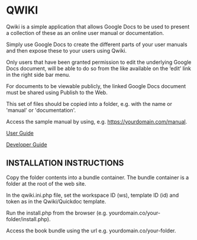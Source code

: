 # QWIKI
Qwiki is a simple application that allows Google Docs to be used to present a collection of these as an online user manual or documentation.

Simply use Google Docs to create the different parts of your user manuals and then expose these to your users using Qwiki.

Only users that have been granted permission to edit the underlying Google Docs document, will be able to do so from the like available on the ‘edit’ link in the right side bar menu.

For documents to be viewable publicly, the linked Google Docs document must be shared using Publish to the Web.

This set of files should be copied into a folder, e.g. with the name or 'manual' or 'documentation'.

Access the sample manual by using, e.g. https://yourdomain.com/manual.

[User Guide](https://docs.google.com/document/d/e/2PACX-1vRJDStiNjCz7vzgTFa0WDdkdKNkTqJYq-hJ4D_1vr1kiDIQTs5FVk4479r_LRdGriwOraOtgWoiJKUC/pub)

[Developer Guide](https://docs.google.com/document/d/e/2PACX-1vSm0DpchhzAVBRl6q81T_WbQrM6-cVyppcUadu5VIgyO2GZ3o8ulr0-cqnKJQMWubpCmfFEyZDf2mDh/pub)

## INSTALLATION INSTRUCTIONS

Copy the folder contents into a bundle container. The bundle container is a folder at the root of the web site.

In the qwiki.ini.php file, set the workspace ID (ws), template ID (id) and token as in the Qwiki/Quickdoc template.

Run the install.php from the browser (e.g. yourdomain.co/your-folder/install.php).

Access the book bundle using the url e.g. yourdomain.co/your-folder.


